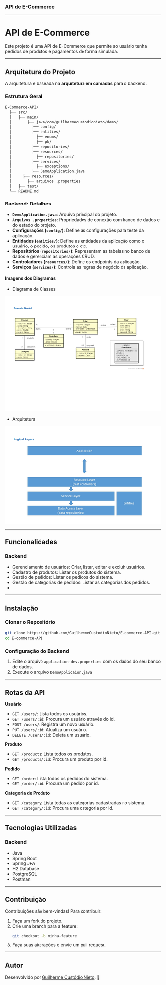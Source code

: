 ### **API de E-Commerce**

---

# **API de E-Commerce**

Este projeto é uma API de E-Commerce que permite ao usuário tenha pedidos de produtos e pagamentos de forma simulada. 

---

## **Arquitetura do Projeto**

A arquitetura é baseada na **arquitetura em camadas** para o backend. 

### **Estrutura Geral**
```
E-Commerce-API/
  ├── src/
  │   ├── main/
  │       ├── java/com/guilhermecustodionieto/demo/
  │         ├── config/
  │         ├── entities/
  │           ├── enums/
  │           ├── pk/
  │         ├── repositories/
  │         ├── resources/
  │           ├── repositories/
  │         ├── services/
  │           ├── exceptions/
  │         ├── DemoApplication.java
  │     ├── resources/
  │       ├── arquivos .properties
  │   ├── test/
  └── README.md
```

### **Backend: Detalhes**
- **`DemoApplication.java`**: Arquivo principal do projeto.
- **`Arquivos .properties`**: Propriedades de conexão com banco de dados e do estado do projeto.
- **Configurações (`config/`)**: Define as configurações para teste da aplicação.
- **Entidades (`entities/`)**: Define as entidades da aplicação como o usuário, o pedido, os produtos e etc.
- **Repositórios (`repositories/`)**: Representam as tabelas no banco de dados e gerenciam as operações CRUD.
- **Controladores (`resources/`)**: Define os endpoints da aplicação.
- **Serviços (`services/`)**: Controla as regras de negócio da aplicação.


#### Imagens dos Diagramas
- Diagrama de Classes

<img src="extra/Diagrama de Classes.png" alt="Diagrama de Classes">

- Arquitetura

<img src="extra\Arquitetura.png" alt="Arquitetura">

---

## **Funcionalidades**
### **Backend**
- Gerenciamento de usuários: Criar, listar, editar e excluir usuários.
- Cadastro de produtos: Listar os produtos do sistema.
- Gestão de pedidos: Listar os pedidos do sistema.
- Gestão de categorias de pedidos: Listar as categorias dos pedidos.
- 
---

## **Instalação**

### **Clonar o Repositório**
```bash
git clone https://github.com/GuilhermeCustodioNieto/E-commerce-API.git
cd E-commerce-API
```

### **Configuração do Backend**
1. Edite o arquivo `application-dev.properties` com os dados do seu banco de dados.
2. Execute o arquivo `DemoApplicaion.java`

---

## **Rotas da API**
**Usuário**
- `GET /users/`: Lista todos os usuários.
- `GET /users/:id`: Procura um usuário através do id.
- `POST /users/`: Registra um novo usuário.
- `PUT /users/:id`: Atualiza um usuário.
- `DELETE /users/:id`: Deleta um usuário.

**Produto**
- `GET /products`: Lista todos os produtos.
- `GET /products/:id`: Procura um produto por id.

**Pedido**
- `GET /order`: Lista todos os pedidos do sistema.
- `GET /order/:id`: Procura um pedido por id.

**Categoria de Produto**
- `GET /category`: Lista todas as categorias cadastradas no sistema.
- `GET /category/:id`: Procura uma categoria por id.

---

## **Tecnologias Utilizadas**
### **Backend**
- Java
- Spring Boot
- Spring JPA
- H2 Database
- PostgreSQL
- Postman

---

## **Contribuição**
Contribuições são bem-vindas! Para contribuir:
1. Faça um fork do projeto.
2. Crie uma branch para a feature:
   ```bash
   git checkout -b minha-feature
   ```
3. Faça suas alterações e envie um pull request.

---

## **Autor**
Desenvolvido por [Guilherme Custódio Nieto](https://www.linkedin.com/in/guilherme-cust%C3%B3dio-nieto/). 🚀
